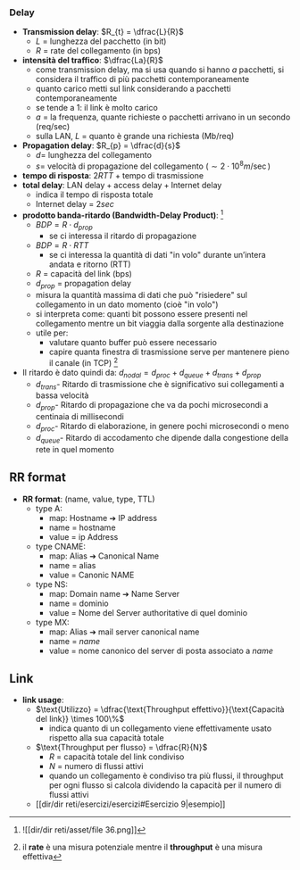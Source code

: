 ### Delay
- **Transmission delay**: $R_{t} = \dfrac{L}{R}$
	- $L$ = lunghezza del pacchetto (in bit)
	- $R$ = rate del collegamento (in bps)
- **intensità del traffico**: $\dfrac{La}{R}$
	- come transmission delay, ma si usa quando si hanno $a$ pacchetti, si considera il traffico di più pacchetti contemporaneamente
	- quanto carico metti sul link considerando a pacchetti contemporaneamente
	- se tende a 1: il link è molto carico
	- $a$ = la frequenza, quante richieste o pacchetti arrivano in un secondo (req/sec)
	- sulla LAN, $L$ = quanto è grande una richiesta (Mb/req)
- **Propagation delay**: $R_{p} = \dfrac{d}{s}$
	- $d=$ lunghezza del collegamento
	- $s=$ velocità di propagazione del collegamento ($\sim 2\cdot10^8 m/\sec$)
- **tempo di risposta**: $2RTT + \text{tempo di trasmissione}$
- **total delay**: $\text{LAN delay}+\text{access delay}+\text{Internet delay}$
	- indica il tempo di risposta totale
	- $\text{Internet delay}$ = $2sec$
- **prodotto banda-ritardo (Bandwidth-Delay Product)**: [^1]
	- $BDP = R \cdot d_{prop}$ 
		- se ci interessa il ritardo di propagazione
	- $BDP = R \cdot RTT$
		- se ci interessa la quantità di dati "in volo" durante un’intera andata e ritorno (RTT)
	- $R$ = capacità del link (bps)
	- $d_{prop}$ = propagation delay
	- misura la quantità massima di dati che può "risiedere" sul collegamento in un dato momento (cioè "in volo")
    - si interpreta come: quanti bit possono essere presenti nel collegamento mentre un bit viaggia dalla sorgente alla destinazione
    - utile per:
	    - valutare quanto buffer può essere necessario
	    - capire quanta finestra di trasmissione serve per mantenere pieno il canale (in TCP)
[^2]
- Il ritardo è dato quindi da: $d_{nodal}​=d_{proc}​+d_{queue}​+d_{trans}​+d_{prop}​$
	- $d_{trans}$​ - Ritardo di trasmissione che è significativo sui collegamenti a bassa velocità
	- $d_{prop}​$ - Ritardo di propagazione che va da pochi microsecondi a centinaia di millisecondi
	- $d_{proc}$​ - Ritardo di elaborazione, in genere pochi microsecondi o meno
	- $d_{queue}$​ - Ritardo di accodamento che dipende dalla congestione della rete in quel momento

## RR format
- **RR format**: (name, value, type, TTL)
	- type A:
		- map: Hostname ➔ IP address
		- name = hostname
		- value = ip Address
	- type CNAME:
		- map: Alias ➔ Canonical Name
		- name = alias
		- value = Canonic NAME
	- type NS:
		- map: Domain name ➔ Name Server
		- name = dominio
		- value = Nome del Server authoritative di quel dominio
	- type MX:
		- map: Alias ➔ mail server canonical name
		- name = _name_
		- value = nome canonico del server di posta associato a _name_


## Link

- **link usage**: 
	- $\text{Utilizzo} = \dfrac{\text{Throughput effettivo}}{\text{Capacità del link}} \times 100\%$
		- indica quanto di un collegamento viene effettivamente usato rispetto alla sua capacità totale
	- $\text{Throughput per flusso} = \dfrac{R}{N}$
		- $R$ = capacità totale del link condiviso
		- $N$ = numero di flussi attivi
		- quando un collegamento è condiviso tra più flussi, il throughput per ogni flusso si calcola dividendo la capacità per il numero di flussi attivi
	- [[dir/dir reti/esercizi/esercizi#Esercizio 9|esempio]]

[^1]: ![[dir/dir reti/asset/file 36.png]]
[^2]: il **rate** è una misura potenziale mentre il **throughput** è una misura effettiva

